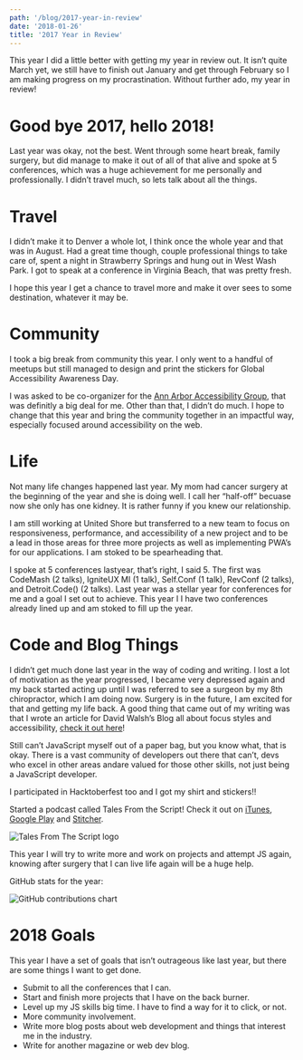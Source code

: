 ```yaml
---
path: '/blog/2017-year-in-review'
date: '2018-01-26'
title: '2017 Year in Review'
---
```


This year I did a little better with getting my year in review out. It isn’t quite March yet, we still have to finish out January and get through February so I am making progress on my procrastination. Without further ado, my year in review!

# Good bye 2017, hello 2018!

Last year was okay, not the best. Went through some heart break, family surgery, but did manage to make it out of all of that alive and spoke at 5 conferences, which was a huge achievement for me personally and professionally. I didn’t travel much, so lets talk about all the things.

# Travel

I didn’t make it to Denver a whole lot, I think once the whole year and that was in August. Had a great time though, couple professional things to take care of, spent a night in Strawberry Springs and hung out in West Wash Park. I got to speak at a conference in Virginia Beach, that was pretty fresh.

I hope this year I get a chance to travel more and make it over sees to some destination, whatever it may be.

# Community

I took a big break from community this year. I only went to a handful of meetups but still managed to design and print the stickers for Global Accessibility Awareness Day.

I was asked to be co-organizer for the [Ann Arbor Accessibility Group](https://www.meetup.com/a2a11y), that was definitly a big deal for me. Other than that, I didn’t do much. I hope to change that this year and bring the community together in an impactful way, especially focused around accessibility on the web.

# Life

Not many life changes happened last year. My mom had cancer surgery at the beginning of the year and she is doing well. I call her “half-off” becuase now she only has one kidney. It is rather funny if you knew our relationship.

I am still working at United Shore but transferred to a new team to focus on responsiveness, performance, and accessibility of a new project and to be a lead in those areas for three more projects as well as implementing PWA’s for our applications. I am stoked to be spearheading that.

I spoke at 5 conferences lastyear, that’s right, I said 5. The first was CodeMash (2 talks), IgniteUX MI (1 talk), Self.Conf (1 talk), RevConf (2 talks), and Detroit.Code() (2 talks). Last year was a stellar year for conferences for me and a goal I set out to achieve. This year I I have two conferences already lined up and am stoked to fill up the year.

# Code and Blog Things

I didn’t get much done last year in the way of coding and writing. I lost a lot of motivation as the year progressed, I became very depressed again and my back started acting up until I was referred to see a surgeon by my 8th chiropractor, which I am doing now. Surgery is in the future, I am excited for that and getting my life back. A good thing that came out of my writing was that I wrote an article for David Walsh’s Blog all about focus styles and accessibility, [check it out here](https://davidwalsh.name/css-focus)!

Still can’t JavaScript myself out of a paper bag, but you know what, that is okay. There is a vast community of developers out there that can’t, devs who excel in other areas andare valued for those other skills, not just being a JavaScript developer.

I participated in Hacktoberfest too and I got my shirt and stickers!!

Started a podcast called Tales From the Script! Check it out on [iTunes](https://itunes.apple.com/us/podcast/tales-from-the-script/id1269393687?mt=2), [Google Play](https://play.google.com/music/m/Iowf6ktgvha3b2xibz5f65zuma4?t=Tales_From_The_Script) and [Stitcher](https://www.stitcher.com/podcast/tales-from-the-script).

![Tales From The Script logo](https://miro.medium.com/max/2800/1*FuralKUYHne1r_P1cJoPyg.png)

This year I will try to write more and work on projects and attempt JS again, knowing after surgery that I can live life again will be a huge help.

GitHub stats for the year:

![GitHub contributions chart](https://miro.medium.com/max/3028/1*2THRUmih2KC-CYA8WegrFw.png)

# 2018 Goals

This year I have a set of goals that isn’t outrageous like last year, but there are some things I want to get done.

- Submit to all the conferences that I can.
- Start and finish more projects that I have on the back burner.
- Level up my JS skills big time. I have to find a way for it to click, or not.
- More community involvement.
- Write more blog posts about web development and things that interest me in the industry.
- Write for another magazine or web dev blog.
